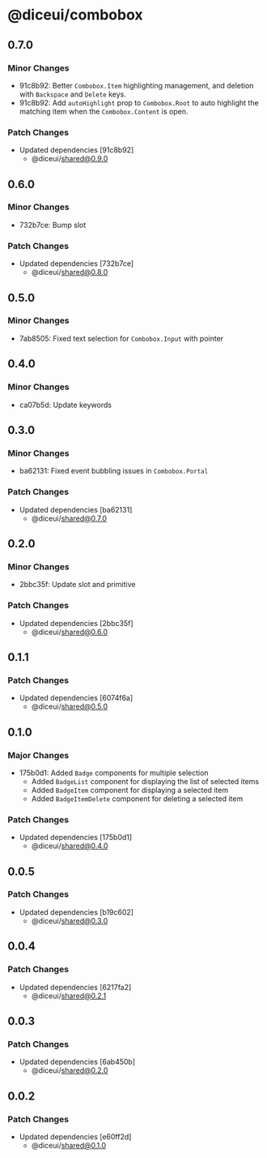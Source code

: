 # @diceui/combobox

## 0.7.0

### Minor Changes

- 91c8b92: Better `Combobox.Item` highlighting management, and deletion with `Backspace` and `Delete` keys.
- 91c8b92: Add `autoHighlight` prop to `Combobox.Root` to auto highlight the matching item when the `Combobox.Content` is open.

### Patch Changes

- Updated dependencies [91c8b92]
  - @diceui/shared@0.9.0

## 0.6.0

### Minor Changes

- 732b7ce: Bump slot

### Patch Changes

- Updated dependencies [732b7ce]
  - @diceui/shared@0.8.0

## 0.5.0

### Minor Changes

- 7ab8505: Fixed text selection for `Combobox.Input` with pointer

## 0.4.0

### Minor Changes

- ca07b5d: Update keywords

## 0.3.0

### Minor Changes

- ba62131: Fixed event bubbling issues in `Combobox.Portal`

### Patch Changes

- Updated dependencies [ba62131]
  - @diceui/shared@0.7.0

## 0.2.0

### Minor Changes

- 2bbc35f: Update slot and primitive

### Patch Changes

- Updated dependencies [2bbc35f]
  - @diceui/shared@0.6.0

## 0.1.1

### Patch Changes

- Updated dependencies [6074f6a]
  - @diceui/shared@0.5.0

## 0.1.0

### Major Changes

- 175b0d1: Added `Badge` components for multiple selection
  - Added `BadgeList` component for displaying the list of selected items
  - Added `BadgeItem` component for displaying a selected item
  - Added `BadgeItemDelete` component for deleting a selected item

### Patch Changes

- Updated dependencies [175b0d1]
  - @diceui/shared@0.4.0

## 0.0.5

### Patch Changes

- Updated dependencies [b19c602]
  - @diceui/shared@0.3.0

## 0.0.4

### Patch Changes

- Updated dependencies [6217fa2]
  - @diceui/shared@0.2.1

## 0.0.3

### Patch Changes

- Updated dependencies [6ab450b]
  - @diceui/shared@0.2.0

## 0.0.2

### Patch Changes

- Updated dependencies [e60ff2d]
  - @diceui/shared@0.1.0
